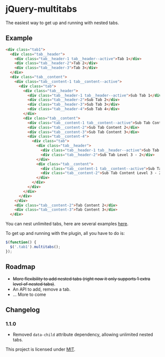 # jQuery-multitabs

The easiest way to get up and running with nested tabs. 

## Example

```html
<div class="tab1">
  <div class="tab__header">
    <div class="tab__header-1 tab__header--active">Tab 1</div>
    <div class="tab__header-2">Tab 2</div>
    <div class="tab__header-3">Tab 3</div>
  </div>
  <div class="tab__content">
    <div class="tab__content-1 tab__content--active">
      <div class="tab">
        <div class="tab__header">
          <div class="tab__header-1 tab__header--active">Sub Tab 1</div>
          <div class="tab__header-2">Sub Tab 2</div>
          <div class="tab__header-3">Sub Tab 3</div>
          <div class="tab__header-4">Sub Tab 4</div>
        </div>
        <div class="tab__content">
          <div class="tab__content-1 tab__content--active">Sub Tab Content 1</div>
          <div class="tab__content-2">Sub Tab Content 2</div>
          <div class="tab__content-3">Sub Tab Content 3</div>
          <div class="tab__content-4">
            <div class="tab">
              <div class="tab__header">
                <div class="tab__header-1 tab__header--active">Sub Tab Level 3 - 1</div>
                <div class="tab__header-2">Sub Tab Level 3 - 2</div>
              </div>
              <div class="tab__content">
                <div class="tab__content-1 tab__content--active">Sub Tab Content Level 3 - 1</div>
                <div class="tab__content-2">Sub Tab Content Level 3 - 2</div>
              </div>
            </div>
          </div>
        </div>
      </div>
    </div>
    <div class="tab__content-2">Tab Content 2</div>
    <div class="tab__content-3">Tab Content 3</div>
  </div>
```

You can nest unlimited tabs, here are several examples [here](https://jsfiddle.net/marco321/87e3Lg53/).

To get up and running with the plugin, all you have to do is: 

```javascript
$(function() {
  $('.tab1').multitabs();
});
```
## Roadmap 

- ~~More flexibility to add nested tabs (right now it only supports 1 extra level of nested  tabs)~~.
- An API to add, remove a tab. 
- ... More to come

## Changelog

### 1.1.0

- Removed `data-child` attribute dependency, allowing unlimited nested tabs. 

This project is licensed under [MIT](https://github.com/marco3211/jquery-multitabs/blob/master/LICENSE).